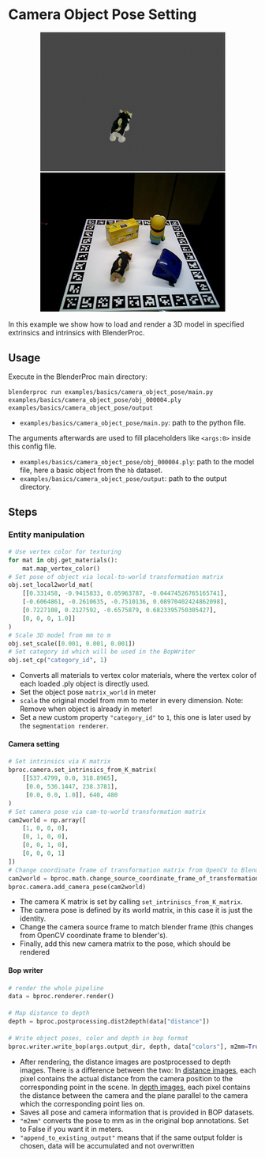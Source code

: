 # Camera Object Pose Setting

<p align="center">
<img src="../../../images/camera_object_pose_rendering_0.jpg" alt="Front readme image" width=375>
<img src="../../../images/camera_object_pose_hb_val_3_0.jpg" alt="Front readme image" width=375>
</p>

In this example we show how to load and render a 3D model in specified extrinsics and intrinsics with BlenderProc.

## Usage

Execute in the BlenderProc main directory:

```
blenderproc run examples/basics/camera_object_pose/main.py examples/basics/camera_object_pose/obj_000004.ply examples/basics/camera_object_pose/output
```

* `examples/basics/camera_object_pose/main.py`: path to the python file.

The arguments afterwards are used to fill placeholders like `<args:0>` inside this config file.
* `examples/basics/camera_object_pose/obj_000004.ply`: path to the model file, here a basic object from the `hb` dataset.
* `examples/basics/camera_object_pose/output`: path to the output directory.

## Steps

### Entity manipulation

```python
# Use vertex color for texturing
for mat in obj.get_materials():
    mat.map_vertex_color()
# Set pose of object via local-to-world transformation matrix
obj.set_local2world_mat(
    [[0.331458, -0.9415833, 0.05963787, -0.04474526765165741],
    [-0.6064861, -0.2610635, -0.7510136, 0.08970402424862098],
    [0.7227108, 0.2127592, -0.6575879, 0.6823395750305427],
    [0, 0, 0, 1.0]]
)
# Scale 3D model from mm to m
obj.set_scale([0.001, 0.001, 0.001])
# Set category id which will be used in the BopWriter
obj.set_cp("category_id", 1)
```

* Converts all materials to vertex color materials, where the vertex color of each loaded .ply object is directly used.
* Set the object pose `matrix_world` in meter
* `scale` the original model from mm to meter in every dimension. Note: Remove when object is already in meter! 
* Set a new custom property `"category_id"` to `1`, this one is later used by the `segmentation renderer`.

#### Camera setting

```python
# Set intrinsics via K matrix
bproc.camera.set_intrinsics_from_K_matrix(
    [[537.4799, 0.0, 318.8965],
     [0.0, 536.1447, 238.3781],
     [0.0, 0.0, 1.0]], 640, 480
)
# Set camera pose via cam-to-world transformation matrix
cam2world = np.array([
    [1, 0, 0, 0],
    [0, 1, 0, 0],
    [0, 0, 1, 0],
    [0, 0, 0, 1]
])
# Change coordinate frame of transformation matrix from OpenCV to Blender coordinates
cam2world = bproc.math.change_source_coordinate_frame_of_transformation_matrix(cam2world, ["X", "-Y", "-Z"])
bproc.camera.add_camera_pose(cam2world)
```

* The camera K matrix is set by calling `set_intriniscs_from_K_matrix`.
* The camera pose is defined by its world matrix, in this case it is just the identity.
* Change the camera source frame to match blender frame (this changes from OpenCV coordinate frame to blender's).
* Finally, add this new camera matrix to the pose, which should be rendered

#### Bop writer

```python
# render the whole pipeline
data = bproc.renderer.render()

# Map distance to depth
depth = bproc.postprocessing.dist2depth(data["distance"])

# Write object poses, color and depth in bop format
bproc.writer.write_bop(args.output_dir, depth, data["colors"], m2mm=True, append_to_existing_output=True)
```

* After rendering, the distance images are postprocessed to depth images. There is a difference between the two: In [distance images](https://en.wikipedia.org/wiki/Range_imaging), each pixel contains the actual distance from the camera position to the corresponding point in the scene.  In [depth images](https://en.wikipedia.org/wiki/Depth_map), each pixel contains the distance between the camera and the plane parallel to the camera which the corresponding point lies on.
* Saves all pose and camera information that is provided in BOP datasets.
* `"m2mm"` converts the pose to mm as in the original bop annotations. Set to False if you want it in meters.
* `"append_to_existing_output"` means that if the same output folder is chosen, data will be accumulated and not overwritten
